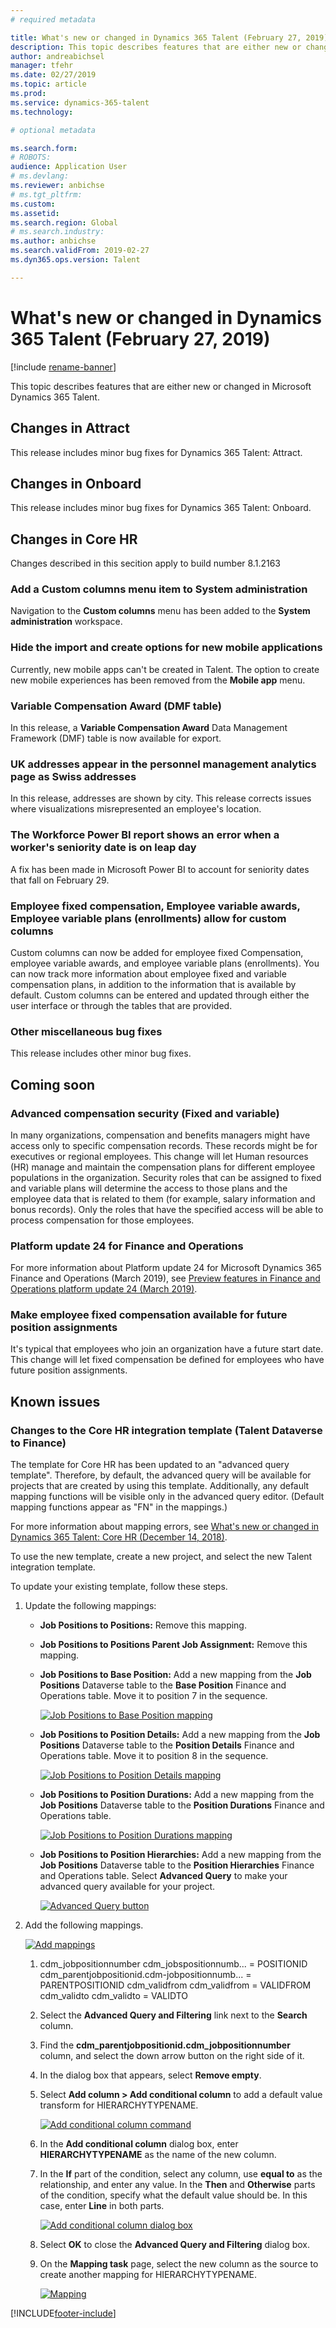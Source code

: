 ```yaml
---
# required metadata

title: What's new or changed in Dynamics 365 Talent (February 27, 2019)
description: This topic describes features that are either new or changed in Microsoft Dynamics 365 Talent for February 27, 2019.
author: andreabichsel
manager: tfehr
ms.date: 02/27/2019
ms.topic: article
ms.prod: 
ms.service: dynamics-365-talent
ms.technology: 

# optional metadata

ms.search.form: 
# ROBOTS: 
audience: Application User
# ms.devlang: 
ms.reviewer: anbichse
# ms.tgt_pltfrm: 
ms.custom: 
ms.assetid: 
ms.search.region: Global
# ms.search.industry: 
ms.author: anbichse
ms.search.validFrom: 2019-02-27
ms.dyn365.ops.version: Talent

---
```

# What's new or changed in Dynamics 365 Talent (February 27, 2019)

[!include [rename-banner](~/includes/cc-data-platform-banner.md)]

This topic describes features that are either new or changed in Microsoft Dynamics 365 Talent.

## Changes in Attract

This release includes minor bug fixes for Dynamics 365 Talent: Attract.

## Changes in Onboard

This release includes minor bug fixes for Dynamics 365 Talent: Onboard.

## Changes in Core HR

Changes described in this secition apply to build number 8.1.2163

### Add a Custom columns menu item to System administration

Navigation to the **Custom columns** menu has been added to the **System administration** workspace.

### Hide the import and create options for new mobile applications

Currently, new mobile apps can't be created in Talent. The option to create new mobile experiences has been removed from the **Mobile app** menu.

### Variable Compensation Award (DMF table)

In this release, a **Variable Compensation Award** Data Management Framework (DMF) table is now available for export.

### UK addresses appear in the personnel management analytics page as Swiss addresses

In this release, addresses are shown by city. This release corrects issues where visualizations misrepresented an employee's location.

### The Workforce Power BI report shows an error when a worker's seniority date is on leap day

A fix has been made in Microsoft Power BI to account for seniority dates that fall on February 29.

### Employee fixed compensation, Employee variable awards, Employee variable plans (enrollments) allow for custom columns

Custom columns can now be added for employee fixed Compensation, employee variable awards, and employee variable plans (enrollments). You can now track more information about employee fixed and variable compensation plans, in addition to the information that is available by default. Custom columns can be entered and updated through either the user interface or through the tables that are provided.

### Other miscellaneous bug fixes

This release includes other minor bug fixes.

## Coming soon

### Advanced compensation security (Fixed and variable)

In many organizations, compensation and benefits managers might have access only to specific compensation records. These records might be for executives or regional employees. This change will let Human resources (HR) manage and maintain the compensation plans for different employee populations in the organization. Security roles that can be assigned to fixed and variable plans will determine the access to those plans and the employee data that is related to them (for example, salary information and bonus records). Only the roles that have the specified access will be able to process compensation for those employees.

### Platform update 24 for Finance and Operations

For more information about Platform update 24 for Microsoft Dynamics 365 Finance and Operations (March 2019), see [Preview features in Finance and Operations platform update 24 (March 2019)](https://docs.microsoft.com/dynamics365/unified-operations/fin-and-ops/get-started/whats-new-platform-update-24).

### Make employee fixed compensation available for future position assignments

It's typical that employees who join an organization have a future start date. This change will let fixed compensation be defined for employees who have future position assignments.

## Known issues

### Changes to the Core HR integration template (Talent Dataverse to Finance)
The template for Core HR has been updated to an "advanced query template". Therefore, by default, the advanced query will be available for projects that are created by using this template. Additionally, any default mapping functions will be visible only in the advanced query editor. (Default mapping functions appear as "FN" in the mappings.)

For more information about mapping errors, see [What's new or changed in Dynamics 365 Talent: Core HR (December 14, 2018)](https://docs.microsoft.com/dynamics365/unified-operations/talent/whats-new-talent-december-14).

To use the new template, create a new project, and select the new Talent integration template.

To update your existing template, follow these steps.

1. Update the following mappings:

    - **Job Positions to Positions:** Remove this mapping.
    - **Job Positions to Positions Parent Job Assignment:** Remove this mapping.
    - **Job Positions to Base Position:** Add a new mapping from the **Job Positions** Dataverse table to the **Base Position** Finance and Operations table. Move it to position 7 in the sequence.

        [![Job Positions to Base Position mapping](./media/CDS-Mapping1.png)](./media/CDS-Mapping1.png)

    - **Job Positions to Position Details:** Add a new mapping from the **Job Positions** Dataverse table to the **Position Details** Finance and Operations table. Move it to position 8 in the sequence.

        [![Job Positions to Position Details mapping](./media/CDS-Mapping2.png)](./media/CDS-Mapping2.png)

    - **Job Positions to Position Durations:** Add a new mapping from the **Job Positions** Dataverse table to the **Position Durations** Finance and Operations table.

        [![Job Positions to Position Durations mapping](./media/CDS-Mapping3.png)](./media/CDS-Mapping3.png)

    - **Job Positions to Position Hierarchies:** Add a new mapping from the **Job Positions** Dataverse table to the **Position Hierarchies** Finance and Operations table. Select **Advanced Query** to make your advanced query available for your project.

       [![Advanced Query button](./media/CDS-Advanced-Query.png)](./media/CDS-Advanced-Query.png)

2. Add the following mappings.
    
    [![Add mappings](./media/CDS-Mapping4.png)](./media/CDS-Mapping4.png)

    1. cdm_jobpositionnumber cdm_jobspositionnumb... = POSITIONID
       cdm_parentjobpositionid.cdm-jobpositionnumb... = PARENTPOSITIONID
       cdm_validfrom cdm_validfrom = VALIDFROM
       cdm_validto cdm_validto = VALIDTO
       
    2. Select the **Advanced Query and Filtering** link next to the **Search** column.  

    3. Find the **cdm_parentjobpositionid.cdm_jobpositionnumber** column, and select the down arrow button on the right side of it.

    4. In the dialog box that appears, select **Remove empty**.

    5. Select **Add column \> Add conditional column** to add a default value transform for HIERARCHYTYPENAME.

        [![Add conditional column command](./media/Add-column.png)](./media/Add-column.png)

    6. In the **Add conditional column** dialog box, enter **HIERARCHYTYPENAME** as the name of the new column.
    7. In the **If** part of the condition, select any column, use **equal to** as the relationship, and enter any value. In the **Then** and **Otherwise** parts of the condition, specify what the default value should be. In this case, enter **Line** in both parts.

        [![Add conditional column dialog box](./media/Add-conditional-column.png)](./media/Add-conditional-column.png)

    8. Select **OK** to close the **Advanced Query and Filtering** dialog box.
    9. On the **Mapping task** page, select the new column as the source to create another mapping for HIERARCHYTYPENAME.

        [![Mapping](./media/CDS-Mapping5.png)](./media/CDS-Mapping5.png)


[!INCLUDE[footer-include](../includes/footer-banner.md)]